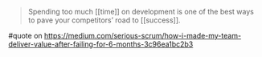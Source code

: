 > Spending too much [[time]] on development is one of the best ways to pave your competitors’ road to [[success]].

#quote on https://medium.com/serious-scrum/how-i-made-my-team-deliver-value-after-failing-for-6-months-3c96ea1bc2b3
